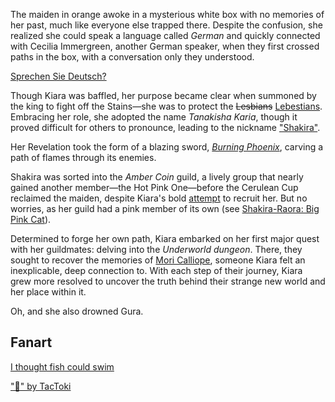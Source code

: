 The maiden in orange awoke in a mysterious white box with no memories of her past, much like everyone else trapped there. Despite the confusion, she realized she could speak a language called _German_ and quickly connected with Cecilia Immergreen, another German speaker, when they first crossed paths in the box, with a conversation only they understood.

[Sprechen Sie Deutsch?](#embed:https://www.youtube.com/live/izEX6XKyApQ?feature=shared&t=907)

Though Kiara was baffled, her purpose became clear when summoned by the king to fight off the Stains—she was to protect the ~~Lesbians~~ [Lebestians](https://www.youtube.com/live/izEX6XKyApQ?feature=shared&t=2687). Embracing her role, she adopted the name _Tanakisha Karia_, though it proved difficult for others to pronounce, leading to the nickname ["Shakira"](https://www.youtube.com/live/izEX6XKyApQ?feature=shared&t=2943).

Her Revelation took the form of a blazing sword, [_Burning Phoenix_](https://www.youtube.com/live/izEX6XKyApQ?feature=shared&t=3181), carving a path of flames through its enemies.

Shakira was sorted into the _Amber Coin_ guild, a lively group that nearly gained another member—the Hot Pink One—before the Cerulean Cup reclaimed the maiden, despite Kiara's bold [attempt](https://www.youtube.com/live/izEX6XKyApQ?feature=shared&t=5610) to recruit her. But no worries, as her guild had a pink member of its own (see [Shakira-Raora: Big Pink Cat](#edge:kiara-raora)).

Determined to forge her own path, Kiara embarked on her first major quest with her guildmates: delving into the _Underworld dungeon_. There, they sought to recover the memories of [Mori Calliope](https://www.youtube.com/live/izEX6XKyApQ?feature=shared&t=9829), someone Kiara felt an inexplicable, deep connection to. With each step of their journey, Kiara grew more resolved to uncover the truth behind their strange new world and her place within it.

Oh, and she also drowned Gura.

## Fanart

[I thought fish could swim](#embed:https://www.youtube.com/live/izEX6XKyApQ?feature=shared&t=6894)

["🐔" by TacToki](https://x.com/tac_toki/status/1899898564433662436)

